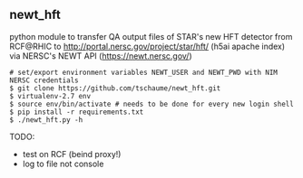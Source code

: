 newt_hft
--------

python module to transfer QA output files of STAR's new HFT detector from
RCF@RHIC to http://portal.nersc.gov/project/star/hft/ (h5ai apache index) via
NERSC's NEWT API (https://newt.nersc.gov/)

```
# set/export environment variables NEWT_USER and NEWT_PWD with NIM NERSC credentials
$ git clone https://github.com/tschaume/newt_hft.git
$ virtualenv-2.7 env
$ source env/bin/activate # needs to be done for every new login shell
$ pip install -r requirements.txt
$ ./newt_hft.py -h
```

TODO:

- test on RCF (beind proxy!)
- log to file not console
